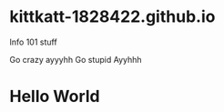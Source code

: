# kittkatt-1828422.github.io
Info 101 stuff
<html>
    <head>
        Go crazy ayyyhh Go stupid Ayyhhh
    </head>
    <body>
        <h1>Hello World</h1>
    </body>
</html>

